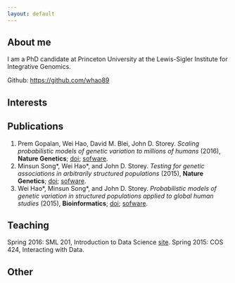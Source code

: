 ```yaml
---
layout: default
---
```


## About me

I am a PhD candidate at Princeton University at the Lewis-Sigler Institute for Integrative Genomics.

Github: https://github.com/whao89

## Interests


## Publications

1. Prem Gopalan, Wei Hao, David M. Blei, John D. Storey. *Scaling probabilistic models of genetic variation to millions of humans* (2016), **Nature Genetics**; [doi](http://dx.doi.org/10.1038/ng.3710); [sofware](http://github.com/Storeylab/terastructure).
2. Minsun Song*, Wei Hao*, and John D. Storey. *Testing for genetic associations in arbitrarily structured populations* (2015), **Nature Genetics**; [doi](http://dx.doi.org/10.1038/ng.3244); [sofware](http://github.com/StoreyLab/gcatest).
3. Wei Hao*, Minsun Song*, and John D. Storey. *Probabilistic models of genetic variation in structured populations applied to global human studies* (2015), **Bioinformatics**; [doi](http://dx.doi.org/10.1093/bioinformatics/btv641); [sofware](http://github.com/StoreyLab/lfa).


## Teaching

Spring 2016: SML 201, Introduction to Data Science  [site](sml201.github.io).
Spring 2015: COS 424, Interacting with Data.

## Other

